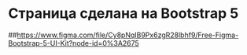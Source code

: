 # Страница сделана на Bootstrap 5
##https://www.figma.com/file/Cy8pNqIB9Px6zgR28lbhf9/Free-Figma-Bootstrap-5-UI-Kit?node-id=0%3A2675
